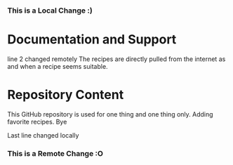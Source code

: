 ### This is a Local Change :) 

# Documentation and Support
line 2 changed remotely
The recipes are directly pulled from the internet as and when a recipe seems suitable. 

# Repository Content

This GitHub repository is used for one thing and one thing only. Adding favorite recipes. Bye

Last line changed locally
### This is a Remote Change :O


